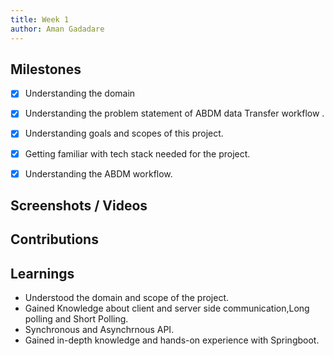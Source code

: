 ```yaml
---
title: Week 1
author: Aman Gadadare
---
```

## Milestones
- [x] Understanding the domain
- [x] Understanding the problem statement of ABDM data Transfer workflow .
- [x] Understanding goals and scopes of this project.
- [x] Getting familiar with tech stack needed for the project. 
- [x] Understanding the ABDM workflow. 


## Screenshots / Videos 

## Contributions

## Learnings
- Understood the domain and scope of the project.
- Gained Knowledge about client and server side communication,Long polling and Short Polling. 
- Synchronous and Asynchrnous API.
- Gained in-depth knowledge and hands-on experience with Springboot.



